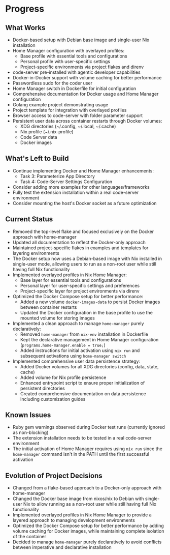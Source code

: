 # Progress

## What Works

* Docker-based setup with Debian base image and single-user Nix installation
* Home Manager configuration with overlayed profiles:
  * Base profile with essential tools and configurations
  * Personal profile with user-specific settings
  * Project-specific environments via project flakes and direnv
* code-server pre-installed with agentic developer capabilities
* Docker-in-Docker support with volume caching for better performance
* Passwordless sudo for the coder user
* Home Manager switch in Dockerfile for initial configuration
* Comprehensive documentation for Docker usage and Home Manager configuration
* Golang example project demonstrating usage
* Project template for integration with overlayed profiles
* Browser access to code-server with folder parameter support
* Persistent user data across container restarts through Docker volumes:
  * XDG directories (~/.config, ~/.local, ~/.cache)
  * Nix profile (~/.nix-profile)
  * Code Server data
  * Docker images

## What's Left to Build

* Continue implementing Docker and Home Manager enhancements:
  * Task 3: Parameterize App Directory
  * Task 4: Code-Server Settings Configuration
* Consider adding more examples for other languages/frameworks
* Fully test the extension installation within a real code-server environment
* Consider mounting the host's Docker socket as a future optimization

## Current Status

* Removed the top-level flake and focused exclusively on the Docker approach with home-manager
* Updated all documentation to reflect the Docker-only approach
* Maintained project-specific flakes in examples and templates for layering environments
* The Docker setup now uses a Debian-based image with Nix installed in single-user mode, allowing users to run as a non-root user while still having full Nix functionality
* Implemented overlayed profiles in Nix Home Manager:
  * Base layer for essential tools and configurations
  * Personal layer for user-specific settings and preferences
  * Project-specific layer for project environments via direnv
* Optimized the Docker Compose setup for better performance:
  * Added a new volume `docker-images-data` to persist Docker images between container restarts
  * Updated the Docker configuration in the base profile to use the mounted volume for storing images
* Implemented a clean approach to manage `home-manager` purely declaratively:
  * Removed `home-manager` from `nix-env` installation in Dockerfile
  * Kept the declarative management in Home Manager configuration (`programs.home-manager.enable = true;`)
  * Added instructions for initial activation using `nix run` and subsequent activations using `home-manager switch`
* Implemented comprehensive user data persistence strategy:
  * Added Docker volumes for all XDG directories (config, data, state, cache)
  * Added volume for Nix profile persistence
  * Enhanced entrypoint script to ensure proper initialization of persistent directories
  * Created comprehensive documentation on data persistence including customization guides

## Known Issues

* Ruby gem warnings observed during Docker test runs (currently ignored as non-blocking)
* The extension installation needs to be tested in a real code-server environment
* The initial activation of Home Manager requires using `nix run` since the `home-manager` command isn't in the PATH until the first successful activation

## Evolution of Project Decisions

* Changed from a flake-based approach to a Docker-only approach with home-manager
* Changed the Docker base image from nixos/nix to Debian with single-user Nix to allow running as a non-root user while still having full Nix functionality
* Implemented overlayed profiles in Nix Home Manager to provide a layered approach to managing development environments
* Optimized the Docker Compose setup for better performance by adding volume caching for Docker images, while maintaining complete isolation of the container
* Decided to manage `home-manager` purely declaratively to avoid conflicts between imperative and declarative installation
